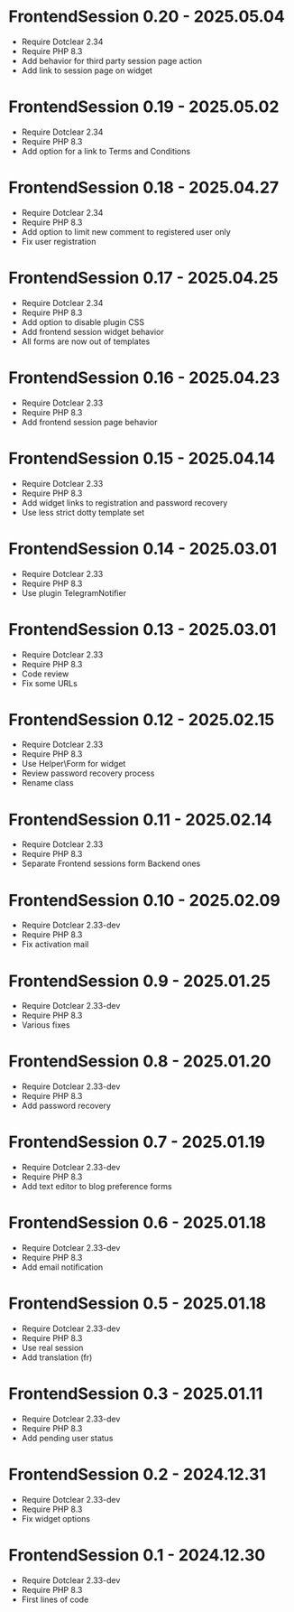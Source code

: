 FrontendSession 0.20 - 2025.05.04
==========================================================
* Require Dotclear 2.34
* Require PHP 8.3
* Add behavior for third party session page action
* Add link to session page on widget

FrontendSession 0.19 - 2025.05.02
==========================================================
* Require Dotclear 2.34
* Require PHP 8.3
* Add option for a link to Terms and Conditions

FrontendSession 0.18 - 2025.04.27
==========================================================
* Require Dotclear 2.34
* Require PHP 8.3
* Add option to limit new comment to registered user only
* Fix user registration

FrontendSession 0.17 - 2025.04.25
==========================================================
* Require Dotclear 2.34
* Require PHP 8.3
* Add option to disable plugin CSS
* Add frontend session widget behavior
* All forms are now out of templates

FrontendSession 0.16 - 2025.04.23
==========================================================
* Require Dotclear 2.33
* Require PHP 8.3
* Add frontend session page behavior

FrontendSession 0.15 - 2025.04.14
==========================================================
* Require Dotclear 2.33
* Require PHP 8.3
* Add widget links to registration and password recovery
* Use less strict dotty template set

FrontendSession 0.14 - 2025.03.01
==========================================================
* Require Dotclear 2.33
* Require PHP 8.3
* Use plugin TelegramNotifier

FrontendSession 0.13 - 2025.03.01
==========================================================
* Require Dotclear 2.33
* Require PHP 8.3
* Code review
* Fix some URLs

FrontendSession 0.12 - 2025.02.15
==========================================================
* Require Dotclear 2.33
* Require PHP 8.3
* Use Helper\Form for widget
* Review password recovery process
* Rename class

FrontendSession 0.11 - 2025.02.14
==========================================================
* Require Dotclear 2.33
* Require PHP 8.3
* Separate Frontend sessions form Backend ones

FrontendSession 0.10 - 2025.02.09
==========================================================
* Require Dotclear 2.33-dev
* Require PHP 8.3
* Fix activation mail

FrontendSession 0.9 - 2025.01.25
==========================================================
* Require Dotclear 2.33-dev
* Require PHP 8.3
* Various fixes

FrontendSession 0.8 - 2025.01.20
==========================================================
* Require Dotclear 2.33-dev
* Require PHP 8.3
* Add password recovery

FrontendSession 0.7 - 2025.01.19
==========================================================
* Require Dotclear 2.33-dev
* Require PHP 8.3
* Add text editor to blog preference forms

FrontendSession 0.6 - 2025.01.18
==========================================================
* Require Dotclear 2.33-dev
* Require PHP 8.3
* Add email notification

FrontendSession 0.5 - 2025.01.18
==========================================================
* Require Dotclear 2.33-dev
* Require PHP 8.3
* Use real session
* Add translation (fr)

FrontendSession 0.3 - 2025.01.11
==========================================================
* Require Dotclear 2.33-dev
* Require PHP 8.3
* Add pending user status

FrontendSession 0.2 - 2024.12.31
===========================================================
* Require Dotclear 2.33-dev
* Require PHP 8.3
* Fix widget options

FrontendSession 0.1 - 2024.12.30
===========================================================
* Require Dotclear 2.33-dev
* Require PHP 8.3
* First lines of code